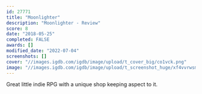 ```yaml
---
id: 27771
title: "Moonlighter"
description: "Moonlighter - Review"
score: 8
date: "2018-05-25"
completed: FALSE
awards: []
modified_date: "2022-07-04"
screenshots: []
cover: "//images.igdb.com/igdb/image/upload/t_cover_big/co1vck.png"
image: "//images.igdb.com/igdb/image/upload/t_screenshot_huge/xf4vvrwsmdx1gfnmwxj3.jpg"
---
```

Great little indie RPG with a unique shop keeping aspect to it.